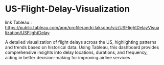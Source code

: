 # US-Flight-Delay-Visualization

link Tableau : https://public.tableau.com/app/profile/andri.laksono/viz/USFlightDelayVisualization/USFlightDelay

A detailed visualization of flight delays across the US, highlighting patterns and trends based on historical data. Using Tableau, this dashboard provides comprehensive insights into delay locations, durations, and frequency, aiding in better decision-making for improving airline services
